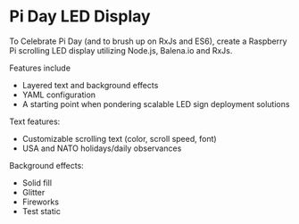 # Pi Day LED Display

To Celebrate Pi Day (and to brush up on RxJs and ES6), create a Raspberry Pi scrolling LED display utilizing Node.js, Balena.io and RxJs.

Features include
- Layered text and background effects
- YAML configuration
- A starting point when pondering scalable LED sign deployment solutions

Text features:
- Customizable scrolling text (color, scroll speed, font)
- USA and NATO holidays/daily observances

Background effects:
- Solid fill
- Glitter
- Fireworks
- Test static